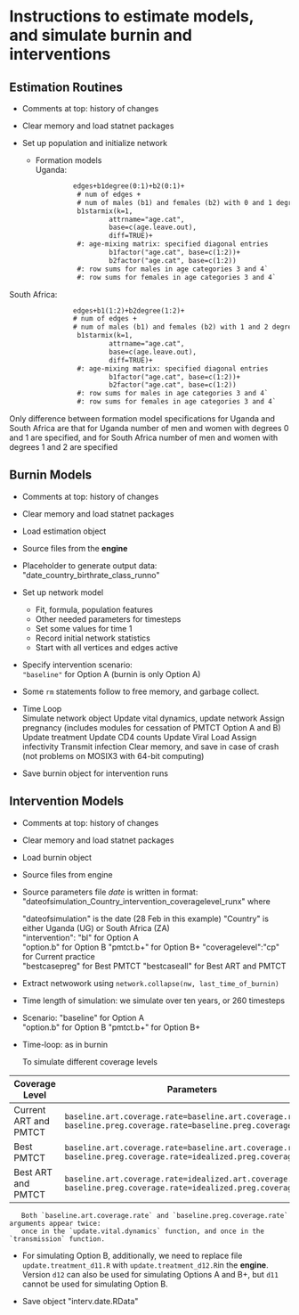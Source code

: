 # Instructions to estimate models, <br/> and simulate burnin and interventions 

## Estimation Routines
   * Comments at top: history of changes
   * Clear memory and load statnet packages

   * Set up population and initialize network
     * Formation models     
       Uganda: 
``` html
                edges+b1degree(0:1)+b2(0:1)+    
                 # num of edges + 
                 # num of males (b1) and females (b2) with 0 and 1 degrees
                 b1starmix(k=1,    
                         attrname="age.cat",      
                         base=c(age.leave.out),    
                         diff=TRUE)+
                 #: age-mixing matrix: specified diagonal entries
                         b1factor("age.cat", base=c(1:2))+    
                         b2factor("age.cat", base=c(1:2))   
                 #: row sums for males in age categories 3 and 4`
                 #: row sums for females in age categories 3 and 4`
```
  South Africa: 
``` html
                edges+b1(1:2)+b2degree(1:2)+    
                # num of edges + 
                # num of males (b1) and females (b2) with 1 and 2 degrees
                 b1starmix(k=1,    
                         attrname="age.cat",      
                         base=c(age.leave.out),    
                         diff=TRUE)+
                 #: age-mixing matrix: specified diagonal entries
                         b1factor("age.cat", base=c(1:2))+    
                         b2factor("age.cat", base=c(1:2))   
                 #: row sums for males in age categories 3 and 4`
                 #: row sums for females in age categories 3 and 4`
```

Only difference between formation model specifications for Uganda and South Africa
are that for Uganda number of men and women with degrees 0 and 1 are specified,
and for South Africa number of men and women with degrees 1 and 2 are specified

## Burnin Models  

   * Comments at top: history of changes  
   * Clear memory and load statnet packages  
   * Load estimation object  
   * Source files from the **engine**

   * Placeholder to generate output data: "date_country_birthrate_class_runno"  

   * Set up network model  
     * Fit, formula, population features  
     * Other needed parameters for timesteps
     * Set some values for time 1
     * Record initial network statistics  
     * Start with all vertices and edges active

   * Specify intervention scenario:  
      `"baseline"` for Option A (burnin is only Option A)   

   * Some `rm` statements follow to free memory, and garbage collect.
   
   * Time Loop  
     Simulate network object
     Update vital dynamics, update network
     Assign pregnancy (includes modules for cessation of PMTCT Option A and B)
     Update treatment
     Update CD4 counts
     Update Viral Load
     Assign infectivity
     Transmit infection
     Clear memory, and save in case of crash (not problems on MOSIX3 with 64-bit computing)
     
   * Save burnin object for intervention runs

## Intervention Models
   * Comments at top: history of changes
   * Clear memory and load statnet packages
   * Load burnin object
   * Source files from engine
  
   * Source parameters file
     *date* is written in format: "dateofsimulation_Country_intervention_coveragelevel_runx"
     where    
 
        "dateofsimulation" is the date (28 Feb in this example)
        "Country" is either Uganda (UG) or South Africa (ZA)  
        "intervention": "bl" for Option A  
                        "option.b" for Option B
                        "pmtct.b+" for Option B+
        "coveragelevel":"cp" for Current practice   
                        "bestcasepreg" for Best PMTCT
                        "bestcaseall" for Best ART and PMTCT
        
        

   * Extract netwowork using `network.collapse(nw, last_time_of_burnin)`
   
   * Time length of simulation: we simulate over ten years, or 260 timesteps

   * Scenario: "baseline" for Option A  
               "option.b" for Option B
               "pmtct.b+" for Option B+

   * Time-loop: as in burnin
   
     To simulate different coverage levels

| Coverage Level | Parameters |
| ------ | ----------- |
| Current ART and PMTCT   | `baseline.art.coverage.rate=baseline.art.coverage.rate` `baseline.preg.coverage.rate=baseline.preg.coverage.rate` |
| Best PMTCT |`baseline.art.coverage.rate=baseline.art.coverage.rate`  `baseline.preg.coverage.rate=idealized.preg.coverage.rate`|
| Best ART and PMTCT |`baseline.art.coverage.rate=idealized.art.coverage.rate`  `baseline.preg.coverage.rate=idealized.preg.coverage.rate`|
    
       Both `baseline.art.coverage.rate` and `baseline.preg.coverage.rate` arguments appear twice:
       once in the `update.vital.dynamics` function, and once in the `transmission` function.       
       

   * For simulating Option B, additionally, we need to replace file `update.treatment_d11.R` with `update.treatment_d12.R`in the **engine**. Version `d12` can also be used for simulating Options A and B+, but `d11` cannot be used for simulating Option B.

   * Save object "interv.date.RData" 

